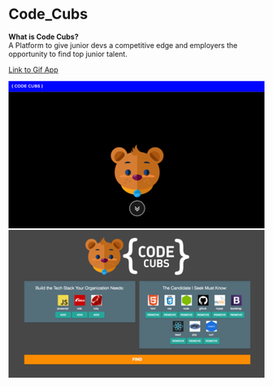 # Code_Cubs
 <strong> What is Code Cubs?</strong>
 <br>
 A Platform to give junior devs a competitive edge and employers the opportunity to find top junior talent.
 <br>
 
 [Link to Gif App](https://guarded-plains-42185.herokuapp.com/)  
 

<img src="codecubs.jpg" width="745"> 

<img src="codecubs2.jpg" width="745"> 
